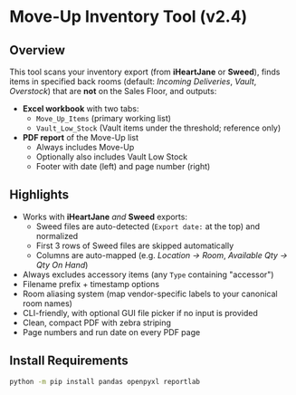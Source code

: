 # Move-Up Inventory Tool (v2.4)

## Overview
This tool scans your inventory export (from **iHeartJane** or **Sweed**), finds items in specified back rooms (default: *Incoming Deliveries*, *Vault*, *Overstock*) that are **not** on the Sales Floor, and outputs:

- **Excel workbook** with two tabs:
  - `Move_Up_Items` (primary working list)
  - `Vault_Low_Stock` (Vault items under the threshold; reference only)
- **PDF report** of the Move-Up list  
  - Always includes Move-Up  
  - Optionally also includes Vault Low Stock  
  - Footer with date (left) and page number (right)

## Highlights
- Works with **iHeartJane** *and* **Sweed** exports:
  - Sweed files are auto-detected (`Export date:` at the top) and normalized
  - First 3 rows of Sweed files are skipped automatically
  - Columns are auto-mapped (e.g. *Location → Room*, *Available Qty → Qty On Hand*)
- Always excludes accessory items (any `Type` containing "accessor")
- Filename prefix + timestamp options
- Room aliasing system (map vendor-specific labels to your canonical room names)
- CLI-friendly, with optional GUI file picker if no input is provided
- Clean, compact PDF with zebra striping
- Page numbers and run date on every PDF page

## Install Requirements
```bash
python -m pip install pandas openpyxl reportlab
